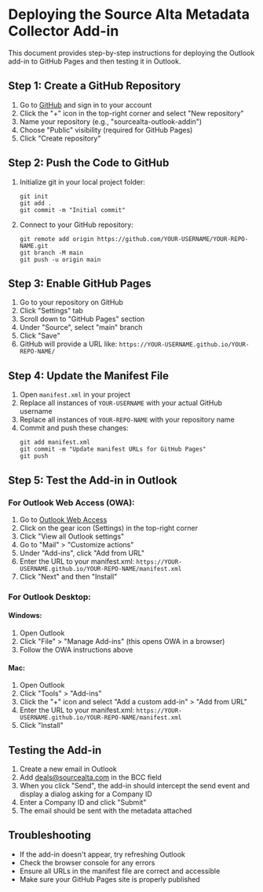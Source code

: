 
# Deploying the Source Alta Metadata Collector Add-in

This document provides step-by-step instructions for deploying the Outlook add-in to GitHub Pages and then testing it in Outlook.

## Step 1: Create a GitHub Repository

1. Go to [GitHub](https://github.com) and sign in to your account
2. Click the "+" icon in the top-right corner and select "New repository"
3. Name your repository (e.g., "sourcealta-outlook-addin")
4. Choose "Public" visibility (required for GitHub Pages)
5. Click "Create repository"

## Step 2: Push the Code to GitHub

1. Initialize git in your local project folder:
   ```
   git init
   git add .
   git commit -m "Initial commit"
   ```

2. Connect to your GitHub repository:
   ```
   git remote add origin https://github.com/YOUR-USERNAME/YOUR-REPO-NAME.git
   git branch -M main
   git push -u origin main
   ```

## Step 3: Enable GitHub Pages

1. Go to your repository on GitHub
2. Click "Settings" tab
3. Scroll down to "GitHub Pages" section
4. Under "Source", select "main" branch
5. Click "Save"
6. GitHub will provide a URL like: `https://YOUR-USERNAME.github.io/YOUR-REPO-NAME/`

## Step 4: Update the Manifest File

1. Open `manifest.xml` in your project
2. Replace all instances of `YOUR-USERNAME` with your actual GitHub username
3. Replace all instances of `YOUR-REPO-NAME` with your repository name
4. Commit and push these changes:
   ```
   git add manifest.xml
   git commit -m "Update manifest URLs for GitHub Pages"
   git push
   ```

## Step 5: Test the Add-in in Outlook

### For Outlook Web Access (OWA):

1. Go to [Outlook Web Access](https://outlook.office.com)
2. Click on the gear icon (Settings) in the top-right corner
3. Click "View all Outlook settings"
4. Go to "Mail" > "Customize actions"
5. Under "Add-ins", click "Add from URL"
6. Enter the URL to your manifest.xml: `https://YOUR-USERNAME.github.io/YOUR-REPO-NAME/manifest.xml`
7. Click "Next" and then "Install"

### For Outlook Desktop:

#### Windows:
1. Open Outlook
2. Click "File" > "Manage Add-ins" (this opens OWA in a browser)
3. Follow the OWA instructions above

#### Mac:
1. Open Outlook
2. Click "Tools" > "Add-ins"
3. Click the "+" icon and select "Add a custom add-in" > "Add from URL"
4. Enter the URL to your manifest.xml: `https://YOUR-USERNAME.github.io/YOUR-REPO-NAME/manifest.xml`
5. Click "Install"

## Testing the Add-in

1. Create a new email in Outlook
2. Add deals@sourcealta.com in the BCC field
3. When you click "Send", the add-in should intercept the send event and display a dialog asking for a Company ID
4. Enter a Company ID and click "Submit"
5. The email should be sent with the metadata attached

## Troubleshooting

- If the add-in doesn't appear, try refreshing Outlook
- Check the browser console for any errors
- Ensure all URLs in the manifest file are correct and accessible
- Make sure your GitHub Pages site is properly published
